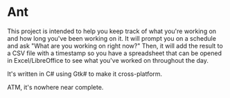 # Ant

This project is intended to help you keep track of what you're working on and how long you've been working on it.  It will prompt you on a schedule and ask "What are you working on right now?"  Then, it will add the result to a CSV file with a timestamp so you have a spreadsheet that can be opened in Excel/LibreOffice to see what you've worked on throughout the day.

It's written in C# using Gtk# to make it cross-platform.

ATM, it's nowhere near complete.
